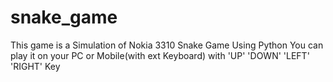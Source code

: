 # snake_game
This game is a Simulation of Nokia 3310 Snake Game Using Python
You can play it on your PC or Mobile(with ext Keyboard) with 'UP' 'DOWN' 'LEFT' 'RIGHT' Key
